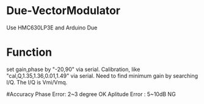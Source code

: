 # Due-VectorModulator
Use HMC630LP3E and Arduino Due

# Function
set gain,phase by "-20,90" via serial.
Calibration, like  "cal,Q,1.35,1.36,0.01,1.49" via serial. 
  Need to find minimum gain by searching I/Q. The I/Q is Vmi/Vmq.

#Accuracy
Phase Error: 2~3 degree OK
Aplitude Error : 5~10dB  NG

